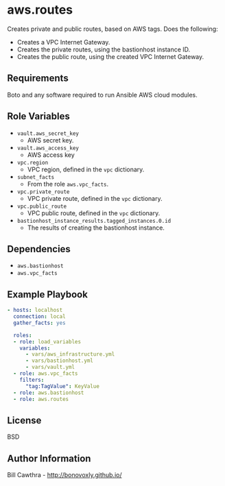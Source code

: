 aws.routes
=========

Creates private and public routes, based on AWS tags.  Does the following:
- Creates a VPC Internet Gateway.
- Creates the private routes, using the bastionhost instance ID.
- Creates the public route, using the created VPC Internet Gateway.

Requirements
------------

Boto and any software required to run Ansible AWS cloud modules.

Role Variables
--------------

- `vault.aws_secret_key`
  - AWS secret key.
- `vault.aws_access_key`
  - AWS access key
- `vpc.region`
  - VPC region, defined in the `vpc` dictionary.
- `subnet_facts`
  - From the role `aws.vpc_facts`.
- `vpc.private_route`
  - VPC private route, defined in the `vpc` dictionary.
- `vpc.public_route`
  - VPC public route, defined in the `vpc` dictionary.
- `bastionhost_instance_results.tagged_instances.0.id`
  - The results of creating the bastionhost instance.

Dependencies
------------

- `aws.bastionhost`
- `aws.vpc_facts`

Example Playbook
----------------

```yaml
- hosts: localhost
  connection: local
  gather_facts: yes

  roles:
  - role: load_variables
    variables:
      - vars/aws_infrastructure.yml
      - vars/bastionhost.yml
      - vars/vault.yml
  - role: aws.vpc_facts
    filters:
      "tag:TagValue": KeyValue
  - role: aws.bastionhost
  - role: aws.routes
```

License
-------

BSD

Author Information
------------------

Bill Cawthra - http://bonovoxly.github.io/
